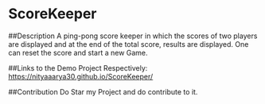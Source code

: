 # ScoreKeeper

##Description
A ping-pong score keeper in which the scores of two players are displayed and at the end of the total score, results are displayed. One can reset the score and start a new Game.

##Links to the Demo Project Respectively:
https://nityaaarya30.github.io/ScoreKeeper/

##Contribution 
Do Star my Project and do contribute to it.
